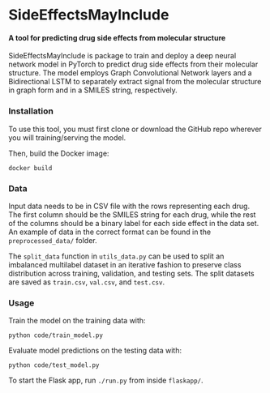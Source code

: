 # SideEffectsMayInclude
#### A tool for predicting drug side effects from molecular structure

SideEffectsMayInclude is package to train and deploy a deep neural network model in PyTorch to predict drug side effects from their molecular structure. The model employs Graph Convolutional Network layers and a Bidirectional LSTM to separately extract signal from the molecular structure in graph form and in a SMILES string, respectively.

### Installation

To use this tool, you must first clone or download the GitHub repo wherever you will training/serving the model.

Then, build the Docker image:

`docker build`

### Data

Input data needs to be in CSV file with the rows representing each drug. The first column should be the SMILES string for each drug, while the rest of the columns should be a binary label for each side effect in the data set. An example of data in the correct format can be found in the `preprocessed_data/` folder.

The `split_data` function in `utils_data.py` can be used to split an imbalanced multilabel dataset in an iterative fashion to preserve class distribution across training, validation, and testing sets. The split datasets are saved as `train.csv`, `val.csv`, and `test.csv`.

### Usage

Train the model on the training data with:

`python code/train_model.py`

Evaluate model predictions on the testing data with:

`python code/test_model.py`

To start the Flask app, run `./run.py` from inside `flaskapp/`.
